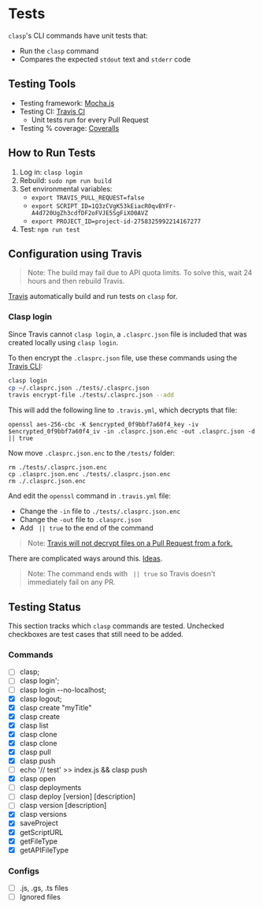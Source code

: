 # Tests

`clasp`'s CLI commands have unit tests that:
- Run the `clasp` command
- Compares the expected `stdout` text and `stderr` code

## Testing Tools

- Testing framework: [Mocha.js](https://mochajs.org/)
- Testing CI: [Travis CI](https://travis-ci.org/google/clasp)
  - Unit tests run for every Pull Request
- Testing % coverage: [Coveralls](https://coveralls.io/github/google/clasp?branch=master)

## How to Run Tests

1. Log in: `clasp login`
1. Rebuild: `sudo npm run build`
1. Set environmental variables:
    * `export TRAVIS_PULL_REQUEST=false`
    * `export SCRIPT_ID=1Q3zCVgK53kEiacR0qvBYFr-A4d720UgZh3cdfDF2oFVJE5SgFiXO0AVZ`
    * `export PROJECT_ID=project-id-2758325992214167277`
1. Test: `npm run test`

## Configuration using Travis

> Note: The build may fail due to API quota limits. To solve this, wait 24 hours and then rebuild Travis.

[Travis](https://travis-ci.org/) automatically build and run tests on `clasp` for.

### Clasp login

Since Travis cannot `clasp login`, a `.clasprc.json` file is included that was created locally using `clasp login`.

To then encrypt the `.clasprc.json` file, use these commands using the [Travis CLI](https://github.com/travis-ci/travis.rb):

```sh
clasp login
cp ~/.clasprc.json ./tests/.clasprc.json
travis encrypt-file ./tests/.clasprc.json --add
```

This will add the following line to `.travis.yml`, which decrypts that file:

```
openssl aes-256-cbc -K $encrypted_0f9bbf7a60f4_key -iv $encrypted_0f9bbf7a60f4_iv -in .clasprc.json.enc -out .clasprc.json -d || true
```

Now move `.clasprc.json.enc` to the `/tests/` folder:

```
rm ./tests/.clasprc.json.enc
cp .clasprc.json.enc ./tests/.clasprc.json.enc
rm ./.clasprc.json.enc
```

And edit the `openssl` command in `.travis.yml` file:

* Change the `-in` file to `./tests/.clasprc.json.enc`
* Change the `-out` file to `.clasprc.json`
* Add ` || true` to the end of the command

> Note: [Travis will not decrypt files on a Pull Request from a fork.](https://docs.travis-ci.com/user/encrypting-files/)

There are complicated ways around this. [Ideas](https://blog.algolia.com/travis-encrypted-variables-external-contributions/).

> Note: The command ends with ` || true` so Travis doesn't immediately fail on any PR.

## Testing Status

This section tracks which `clasp` commands are tested. Unchecked checkboxes are test cases that still need to be added.

### Commands

* [ ] clasp;
* [ ] clasp login';
* [ ] clasp login --no-localhost;
* [x] clasp logout;
* [x] clasp create "myTitle"
* [x] clasp create <untitled>
* [x] clasp list
* [x] clasp clone <scriptId>
* [x] clasp clone
* [x] clasp pull
* [x] clasp push
* [ ] echo '// test' >> index.js && clasp push
* [x] clasp open
* [ ] clasp deployments
* [ ] clasp deploy [version] [description]
* [ ] clasp version [description]
* [x] clasp versions
* [x] saveProject
* [x] getScriptURL
* [x] getFileType
* [x] getAPIFileType

### Configs

* [ ] .js, .gs, .ts files
* [ ] Ignored files
